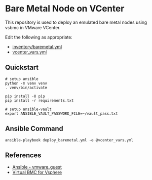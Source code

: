 # Bare Metal Node on VCenter

This repository is used to deploy an emulated bare metal nodes using vsbmc in VMware VCenter.

Edit the following as appropriate:
- [inventory/baremetal.yml](inventory/baremetal.yml)
- [vcenter_vars.yml](vcenter_vars_example.yml)

## Quickstart
```
# setup ansible
python -m venv venv
. venv/bin/activate

pip install -U pip
pip install -r requirements.txt

# setup ansible-vault
export ANSIBLE_VAULT_PASSWORD_FILE=~/vault_pass.txt
```

## Ansible Command
```
ansible-playbook deploy_baremetal.yml -e @vcenter_vars.yml
```

## References
- [Ansible - vmware_guest](https://docs.ansible.com/ansible/2.9/modules/vmware_guest_module.html)
- [Virtual BMC for Vsphere](https://github.com/kurokobo/virtualbmc-for-vsphere)